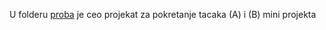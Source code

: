 U folderu [proba](https://github.com/milalovic/beoavia-stm32/tree/main/proba) je ceo projekat za pokretanje tacaka (A) i (B) mini projekta
